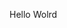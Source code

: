 Hello Wolrd























































































































































































































































































































































































































































































































































































































































































































































































































































































































































































































































































































































































































































































































































































































































































































































































































































































































































































































































































































































































































































































































































































































































































































































































































































































